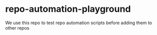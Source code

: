 # repo-automation-playground
We use this repo to test repo automation scripts before adding them to other repos
